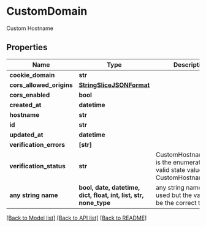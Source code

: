 # CustomDomain

Custom Hostname

## Properties
Name | Type | Description | Notes
------------ | ------------- | ------------- | -------------
**cookie_domain** | **str** |  | [optional] 
**cors_allowed_origins** | [**StringSliceJSONFormat**](StringSliceJSONFormat.md) |  | [optional] 
**cors_enabled** | **bool** |  | [optional] 
**created_at** | **datetime** |  | [optional] 
**hostname** | **str** |  | [optional] 
**id** | **str** |  | [optional] 
**updated_at** | **datetime** |  | [optional] 
**verification_errors** | **[str]** |  | [optional] 
**verification_status** | **str** | CustomHostnameStatus is the enumeration of valid state values in the CustomHostnameSSL | [optional] 
**any string name** | **bool, date, datetime, dict, float, int, list, str, none_type** | any string name can be used but the value must be the correct type | [optional]

[[Back to Model list]](../README.md#documentation-for-models) [[Back to API list]](../README.md#documentation-for-api-endpoints) [[Back to README]](../README.md)


